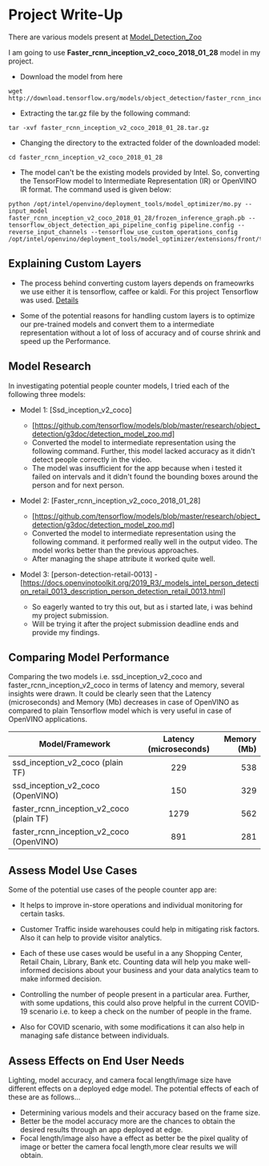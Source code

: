 # Project Write-Up

There are various models present at [Model_Detection_Zoo](https://github.com/tensorflow/models/blob/master/research/object_detection/g3doc/detection_model_zoo.md)

I am going to use **Faster_rcnn_inception_v2_coco_2018_01_28** model in my project.

* Download the model from here 

```
wget
http://download.tensorflow.org/models/object_detection/faster_rcnn_inception_v2_coco_2018_01_28.tar.gz
```

* Extracting the tar.gz file by the following command:

```
tar -xvf faster_rcnn_inception_v2_coco_2018_01_28.tar.gz
```
* Changing the directory to the extracted folder of the downloaded model:

```
cd faster_rcnn_inception_v2_coco_2018_01_28
```
* The model can't be the existing models provided by Intel. So, converting the TensorFlow model to Intermediate Representation (IR) or OpenVINO IR format. The command used is given below:

```
python /opt/intel/openvino/deployment_tools/model_optimizer/mo.py --input_model faster_rcnn_inception_v2_coco_2018_01_28/frozen_inference_graph.pb --tensorflow_object_detection_api_pipeline_config pipeline.config --reverse_input_channels --tensorflow_use_custom_operations_config /opt/intel/openvino/deployment_tools/model_optimizer/extensions/front/tf/faster_rcnn_support.json
```
## Explaining Custom Layers

* The process behind converting custom layers depends on frameowrks we use either it is tensorflow, caffee or kaldi. For this project Tensorflow was used. [Details](https://docs.openvinotoolkit.org/2019_R3/_docs_MO_DG_prepare_model_customize_model_optimizer_Customize_Model_Optimizer.html)

* Some of the potential reasons for handling custom layers is to optimize our pre-trained models and convert them to a intermediate representation without a lot of loss of accuracy and of course shrink and speed up the Performance.

## Model Research

In investigating potential people counter models, I tried each of the following three models:

- Model 1: [Ssd_inception_v2_coco]
  - [https://github.com/tensorflow/models/blob/master/research/object_detection/g3doc/detection_model_zoo.md]
  - Converted the model to intermediate representation using the following command. Further, this model lacked accuracy as it didn't detect people correctly in the video. 
  - The model was insufficient for the app because when i tested it failed on intervals and it didn't found the bounding boxes around the person and for next person.
  
- Model 2: [Faster_rcnn_inception_v2_coco_2018_01_28]
  - [https://github.com/tensorflow/models/blob/master/research/object_detection/g3doc/detection_model_zoo.md]
  - Converted the model to intermediate representation using the following command. it performed really well in the output video. The model works better than the previous approaches.
  - After managing the shape attribute it worked quite well.
  
- Model 3: [person-detection-retail-0013]
  -[https://docs.openvinotoolkit.org/2019_R3/_models_intel_person_detection_retail_0013_description_person_detection_retail_0013.html]
  - So eagerly wanted to try this out, but as i started late, i was behind my project submission.
  - Will be trying it after the project submission deadline ends and provide my findings.
  
## Comparing Model Performance

Comparing the two models i.e. ssd_inception_v2_coco and faster_rcnn_inception_v2_coco in terms of latency and memory, several insights were drawn. It could be clearly seen that the Latency (microseconds) and Memory (Mb) decreases in case of OpenVINO as compared to plain Tensorflow model which is very useful in case of OpenVINO applications.

| Model/Framework                             | Latency (microseconds)            | Memory (Mb) |
| -----------------------------------         |:---------------------------------:| -------:|
| ssd_inception_v2_coco (plain TF)            | 229                               | 538    |
| ssd_inception_v2_coco (OpenVINO)            | 150                               | 329    |
| faster_rcnn_inception_v2_coco (plain TF)    | 1279                              | 562    |
| faster_rcnn_inception_v2_coco (OpenVINO)    | 891                              | 281    |

## Assess Model Use Cases

Some of the potential use cases of the people counter app are:

* It helps to improve in-store operations and individual monitoring for certain tasks.

* Customer Traffic inside warehouses could help in mitigating risk factors. Also it can help to provide visitor analytics.

* Each of these use cases would be useful in a any Shopping Center, Retail Chain, Library, Bank etc. Counting data will help you make well-informed decisions about your business and your data analytics team to make informed decision.

* Controlling the number of people present in a particular area. Further, with some updations, this could also prove helpful in the current COVID-19 scenario i.e. to keep a check on the number of people in the frame.

* Also for COVID scenario, with some modifications it can also help in managing safe distance between individuals.

## Assess Effects on End User Needs

Lighting, model accuracy, and camera focal length/image size have different effects on a
deployed edge model. The potential effects of each of these are as follows...
* Determining various models and their accuracy based on the frame size.
* Better be the model accuracy more are the chances to obtain the desired results through an app deployed at edge.
* Focal length/image also have a effect as better be the pixel quality of image or better the camera focal length,more clear results we will obtain.
